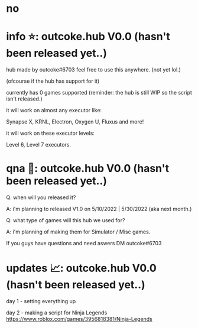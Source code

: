 # no

# info ⭐: outcoke.hub V0.0 (hasn't been released yet..)
hub made by outcoke#6703 feel free to use this anywhere. (not yet lol.)

(ofcourse if the hub has support for it)

currently has 0 games supported (reminder: the hub is still WIP so the script isn't released.)




it will work on almost any executor like:

Synapse X, KRNL, Electron, Oxygen U, Fluxus and more!

it will work on these executor levels:

Level 6, Level 7 executors.


# qna 💬: outcoke.hub V0.0 (hasn't been released yet..)
Q: when will you released it?

A: i'm planning to released V1.0 on 5/10/2022 | 5/30/2022 (aka next month.)

Q: what type of games will this hub we used for?

A: i'm planning of making them for Simulator / Misc games.


If you guys have questions and need aswers DM outcoke#6703

# updates 📈: outcoke.hub V0.0 (hasn't been released yet..)
day 1 - setting everything up

day 2 - making a script for Ninja Legends https://www.roblox.com/games/3956818381/Ninja-Legends
